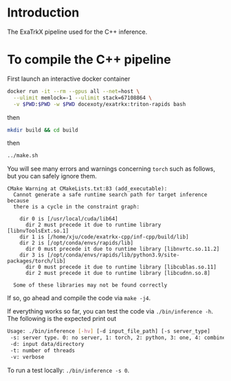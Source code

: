 # Introduction
The ExaTrkX pipeline used for the C++ inference.


# To compile the C++ pipeline

First launch an interactive docker container

```bash
docker run -it --rm --gpus all --net=host \
  --ulimit memlock=-1 --ulimit stack=67108864 \
  -v $PWD:$PWD -w $PWD docexoty/exatrkx:triton-rapids bash
```

then 
```bash
mkdir build && cd build
```

then 
```bash
../make.sh
```

You will see many errors and warnings concerning `torch` such as follows, but you can safely ignore
them.
```
CMake Warning at CMakeLists.txt:83 (add_executable):                                                                                                                 
  Cannot generate a safe runtime search path for target inference because                                                                                            
  there is a cycle in the constraint graph:                                                                                                                          
                                                                                                                                                                     
    dir 0 is [/usr/local/cuda/lib64]                                                                                                                                 
      dir 2 must precede it due to runtime library [libnvToolsExt.so.1]                                                                                              
    dir 1 is [/home/xju/code/exatrkx-cpp/inf-cpp/build/lib]                                                                                                          
    dir 2 is [/opt/conda/envs/rapids/lib]                                                                                                                            
      dir 0 must precede it due to runtime library [libnvrtc.so.11.2]                                                                                                
    dir 3 is [/opt/conda/envs/rapids/lib/python3.9/site-packages/torch/lib]                                                                                          
      dir 0 must precede it due to runtime library [libcublas.so.11]                                                                                                 
      dir 2 must precede it due to runtime library [libcudnn.so.8]                
                                                                                  
  Some of these libraries may not be found correctly
```

If so, go ahead and compile the code via `make -j4`.

If everything works so far, you can test the code via `./bin/inference -h`.
The following is the expected print out
```bash
Usage: ./bin/inference [-hv] [-d input_file_path] [-s server_type]
 -s: server type. 0: no server, 1: torch, 2: python, 3: one, 4: combined
 -d: input data/directory
 -t: number of threads
 -v: verbose
```
To run a test locally: `./bin/inference -s 0`.